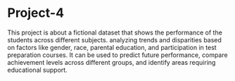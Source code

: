 # Project-4
This project is about a fictional dataset that shows the performance of the students across different subjects.
 analyzing trends and disparities based on factors like gender, race, parental education, and participation in test preparation courses. It can be used to predict future performance, compare achievement levels across different groups, and identify areas requiring educational support. 
